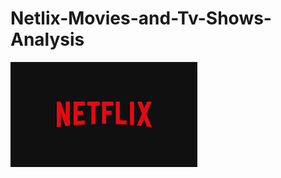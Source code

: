 # Netlix-Movies-and-Tv-Shows-Analysis
![Netflix Logo](https://github.com/Rujab21/Netlix-Movies-and-Tv-Shows-Analysis/blob/main/download.png)

